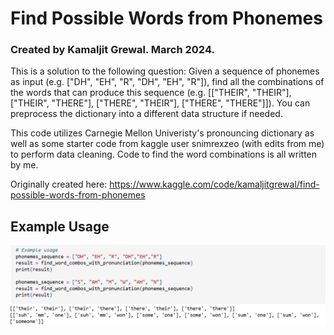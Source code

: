 # Find Possible Words from Phonemes

### Created by Kamaljit Grewal. March 2024.

This is a solution to the following question: Given a sequence of phonemes as input (e.g. ["DH", "EH", "R", "DH", "EH", "R"]), find all the combinations of the words that can produce this sequence (e.g. [["THEIR", "THEIR"], ["THEIR", "THERE"], ["THERE", "THEIR"], ["THERE", "THERE"]]). You can preprocess the dictionary into a different data structure if needed.

This code utilizes Carnegie Mellon Univeristy's pronouncing dictionary as well as some starter code from kaggle user snimrexzeo (with edits from me) to perform data cleaning. Code to find the word combinations is all written by me.

Originally created here: https://www.kaggle.com/code/kamaljitgrewal/find-possible-words-from-phonemes

## Example Usage

![find words from phonemes - example usage](https://github.com/Kamal2079/Find-Possible-Words-from-Phonemes/blob/main/phonemes%20example%20usage.png)
